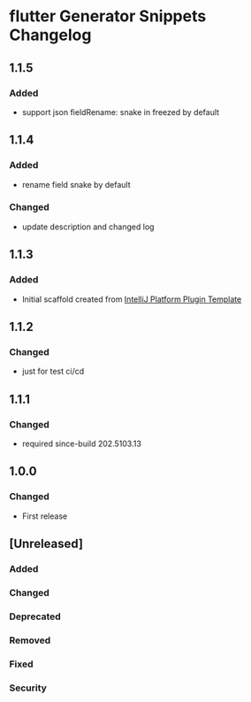<!-- Keep a Changelog guide -> https://keepachangelog.com -->

# flutter Generator Snippets Changelog


## 1.1.5
### Added
- support json fieldRename: snake in freezed by default

## 1.1.4 
### Added
- rename field snake by default
### Changed
- update description and changed log


## 1.1.3
### Added
- Initial scaffold created from [IntelliJ Platform Plugin Template](https://github.com/JetBrains/intellij-platform-plugin-template)

## 1.1.2
### Changed
- just for test ci/cd

## 1.1.1
### Changed
- required since-build 202.5103.13

## 1.0.0
### Changed
- First release

## [Unreleased]
### Added

### Changed

### Deprecated

### Removed

### Fixed

### Security
